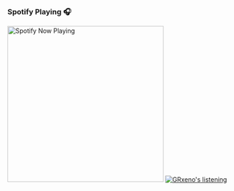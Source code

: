 
### Spotify Playing 🎧

[<img src="https://spotify-h1u8fsaci-johnpapakostas.vercel.app" alt="Spotify Now Playing" width="350" />](https://open.spotify.com/user/fbgfwizb8f1gnohw28ppde14m)
[![GRxeno's listening](https://novatorem-three-ruddy.vercel.app/api/spotify)](https://open.spotify.com/user/GRxeno)

